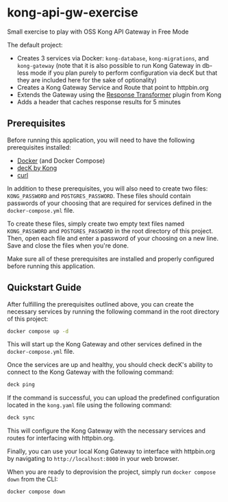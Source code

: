 # kong-api-gw-exercise
Small exercise to play with OSS Kong API Gateway in Free Mode

The default project:

- Creates 3 services via Docker: `kong-database`, `kong-migrations`, and `kong-gateway` (note that it is also possible to run Kong Gateway in db-less mode if you plan purely to perform configuration via decK but that they are included here for the sake of optionality)
- Creates a Kong Gateway Service and Route that point to httpbin.org
- Extends the Gateway using the [Response Transformer](https://docs.konghq.com/hub/kong-inc/response-transformer/) plugin from Kong
- Adds a header that caches response results for 5 minutes

## Prerequisites

Before running this application, you will need to have the following prerequisites installed:

- [Docker](https://www.docker.com/) (and Docker Compose)
- [decK by Kong](https://github.com/Kong/deck)
- [curl](https://curl.se/)

In addition to these prerequisites, you will also need to create two files: `KONG_PASSWORD` and `POSTGRES_PASSWORD`. These files should contain passwords of your choosing that are required for services defined in the `docker-compose.yml` file.

To create these files, simply create two empty text files named `KONG_PASSWORD` and `POSTGRES_PASSWORD` in the root directory of this project. Then, open each file and enter a password of your choosing on a new line. Save and close the files when you're done.

Make sure all of these prerequisites are installed and properly configured before running this application.

## Quickstart Guide

After fulfilling the prerequisites outlined above, you can create the necessary services by running the following command in the root directory of this project:

```bash
docker compose up -d
```

This will start up the Kong Gateway and other services defined in the `docker-compose.yml` file.

Once the services are up and healthy, you should check decK's ability to connect to the Kong Gateway with the following command:

```bash
deck ping
```

If the command is successful, you can upload the predefined configuration located in the `kong.yaml` file using the following command:

```bash
deck sync
```

This will configure the Kong Gateway with the necessary services and routes for interfacing with httpbin.org.

Finally, you can use your local Kong Gateway to interface with httpbin.org by navigating to `http://localhost:8000` in your web browser.

When you are ready to deprovision the project, simply run `docker compose down` from the CLI:

```bash
docker compose down
```
